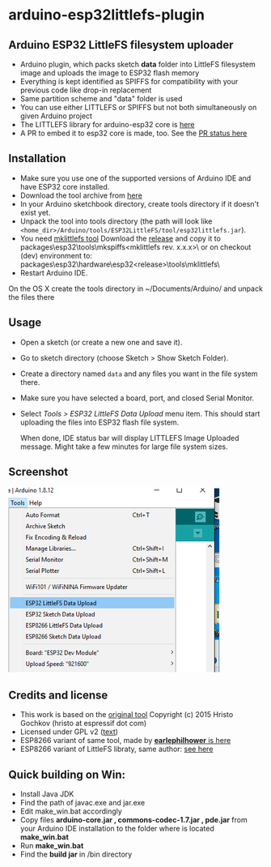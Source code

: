 # arduino-esp32littlefs-plugin
## Arduino ESP32 LittleFS filesystem uploader 

- Arduino plugin, which packs sketch <b>data</b> folder into LittleFS filesystem image and uploads the image to ESP32 flash memory
- Everything is kept identified as SPIFFS for compatibility with your previous code like drop-in replacement
- Same partition scheme and "data" folder is used
- You can use either LITTLEFS or SPIFFS but not both simultaneously on given Arduino project
- The LITTLEFS library for arduino-esp32 core is [here](https://github.com/lorol/LITTLEFS)
- A PR to embed it to esp32 core is made, too. See the [PR status here](https://github.com/espressif/arduino-esp32/pull/4096) 

## Installation

- Make sure you use one of the supported versions of Arduino IDE and have ESP32 core installed.
- Download the tool archive from [here](https://github.com/lorol/arduino-esp32littlefs-plugin/raw/master/src/bin/esp32littlefs.jar)
- In your Arduino sketchbook directory, create tools directory if it doesn't exist yet.
- Unpack the tool into tools directory (the path will look like ```<home_dir>/Arduino/tools/ESP32LittleFS/tool/esp32littlefs.jar```).
- You need [mklittlefs tool](https://github.com/earlephilhower/mklittlefs)  Download the [release](https://github.com/earlephilhower/mklittlefs/releases) and copy it to 
packages\esp32\tools\mkspiffs\<mklittlefs rev. x.x.x>\ or on checkout (dev) environment to: packages\esp32\hardware\esp32\<release>\tools\mklittlefs\
- Restart Arduino IDE. 

On the OS X create the tools directory in ~/Documents/Arduino/ and unpack the files there

## Usage

- Open a sketch (or create a new one and save it).
- Go to sketch directory (choose Sketch > Show Sketch Folder).
- Create a directory named `data` and any files you want in the file system there.
- Make sure you have selected a board, port, and closed Serial Monitor.
- Select *Tools > ESP32 LittleFS Data Upload* menu item. This should start uploading the files into ESP32 flash file system.

  When done, IDE status bar will display LITTLEFS Image Uploaded message. Might take a few minutes for large file system sizes.
  
## Screenshot

![Screenshot](tool.png)

## Credits and license

- This work is based on the [original tool](https://github.com/me-no-dev/arduino-esp32fs-plugin/ ) Copyright (c) 2015 Hristo Gochkov (hristo at espressif dot com)
- Licensed under GPL v2 ([text](LICENSE))
- ESP8266 variant of same tool, made by [<b>earlephilhower</b> is here](https://github.com/earlephilhower/arduino-esp8266littlefs-plugin)
- ESP8266 variant of LittleFS libraty, same author: [see here](https://github.com/esp8266/Arduino/tree/master/libraries/LittleFS)

## Quick building on Win:

- Install Java JDK 
- Find the path of javac.exe and jar.exe
- Edit make_win.bat accordingly
- Copy files <b>arduino-core.jar , commons-codec-1.7.jar , pde.jar</b>  from your Arduino IDE installation to the folder where is located <b>make_win.bat</b>
- Run <b>make_win.bat</b>
- Find the <b>build jar</b> in /bin directory 
